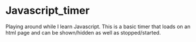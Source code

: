 # Javascript_timer
Playing around while I learn Javascript. 
This is a basic timer that loads on an html page and can be shown/hidden as well as stopped/started.
